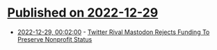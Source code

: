 # [Published on 2022-12-29](index.md)

* [2022-12-29, 00:02:00](https://tech.slashdot.org/story/22/12/28/2113204/twitter-rival-mastodon-rejects-funding-to-preserve-nonprofit-status?utm_source=rss1.0mainlinkanon&utm_medium=feed) - [Twitter Rival Mastodon Rejects Funding To Preserve Nonprofit Status](https://tech.slashdot.org/story/22/12/28/2113204/twitter-rival-mastodon-rejects-funding-to-preserve-nonprofit-status?utm_source=rss1.0mainlinkanon&utm_medium=feed)

